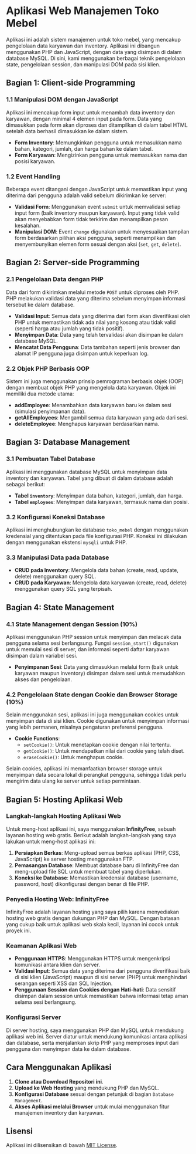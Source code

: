 # Aplikasi Web Manajemen Toko Mebel

Aplikasi ini adalah sistem manajemen untuk toko mebel, yang mencakup pengelolaan data karyawan dan inventory. Aplikasi ini dibangun menggunakan PHP dan JavaScript, dengan data yang disimpan di dalam database MySQL. Di sini, kami menggunakan berbagai teknik pengelolaan state, pengelolaan session, dan manipulasi DOM pada sisi klien.

## Bagian 1: Client-side Programming

### 1.1 Manipulasi DOM dengan JavaScript

Aplikasi ini mencakup form input untuk menambah data inventory dan karyawan, dengan minimal 4 elemen input pada form. Data yang dimasukkan pada form akan diproses dan ditampilkan di dalam tabel HTML setelah data berhasil dimasukkan ke dalam sistem.

- **Form Inventory**: Memungkinkan pengguna untuk memasukkan nama bahan, kategori, jumlah, dan harga bahan ke dalam tabel.
- **Form Karyawan**: Mengizinkan pengguna untuk memasukkan nama dan posisi karyawan.

### 1.2 Event Handling

Beberapa event ditangani dengan JavaScript untuk memastikan input yang diterima dari pengguna adalah valid sebelum dikirimkan ke server:
- **Validasi Form**: Menggunakan event `submit` untuk memvalidasi setiap input form (baik inventory maupun karyawan). Input yang tidak valid akan menyebabkan form tidak terkirim dan menampilkan pesan kesalahan.
- **Manipulasi DOM**: Event `change` digunakan untuk menyesuaikan tampilan form berdasarkan pilihan aksi pengguna, seperti menampilkan dan menyembunyikan elemen form sesuai dengan aksi (`set`, `get`, `delete`).

## Bagian 2: Server-side Programming

### 2.1 Pengelolaan Data dengan PHP

Data dari form dikirimkan melalui metode `POST` untuk diproses oleh PHP. PHP melakukan validasi data yang diterima sebelum menyimpan informasi tersebut ke dalam database.

- **Validasi Input**: Semua data yang diterima dari form akan diverifikasi oleh PHP untuk memastikan tidak ada nilai yang kosong atau tidak valid (seperti harga atau jumlah yang tidak positif).
- **Menyimpan Data**: Data yang telah tervalidasi akan disimpan ke dalam database MySQL.
- **Mencatat Data Pengguna**: Data tambahan seperti jenis browser dan alamat IP pengguna juga disimpan untuk keperluan log.

### 2.2 Objek PHP Berbasis OOP

Sistem ini juga menggunakan prinsip pemrograman berbasis objek (OOP) dengan membuat objek PHP yang mengelola data karyawan. Objek ini memiliki dua metode utama:

- **addEmployee**: Menambahkan data karyawan baru ke dalam sesi (simulasi penyimpanan data).
- **getAllEmployees**: Mengambil semua data karyawan yang ada dari sesi.
- **deleteEmployee**: Menghapus karyawan berdasarkan nama.

## Bagian 3: Database Management

### 3.1 Pembuatan Tabel Database

Aplikasi ini menggunakan database MySQL untuk menyimpan data inventory dan karyawan. Tabel yang dibuat di dalam database adalah sebagai berikut:

- **Tabel `inventory`**: Menyimpan data bahan, kategori, jumlah, dan harga.
- **Tabel `employees`**: Menyimpan data karyawan, termasuk nama dan posisi.

### 3.2 Konfigurasi Koneksi Database

Aplikasi ini menghubungkan ke database `toko_mebel` dengan menggunakan kredensial yang ditentukan pada file konfigurasi PHP. Koneksi ini dilakukan dengan menggunakan ekstensi `mysqli` untuk PHP.

### 3.3 Manipulasi Data pada Database

- **CRUD pada Inventory**: Mengelola data bahan (create, read, update, delete) menggunakan query SQL.
- **CRUD pada Karyawan**: Mengelola data karyawan (create, read, delete) menggunakan query SQL yang terpisah.

## Bagian 4: State Management

### 4.1 State Management dengan Session (10%)

Aplikasi menggunakan PHP session untuk menyimpan dan melacak data pengguna selama sesi berlangsung. Fungsi `session_start()` digunakan untuk memulai sesi di server, dan informasi seperti daftar karyawan disimpan dalam variabel sesi.

- **Penyimpanan Sesi**: Data yang dimasukkan melalui form (baik untuk karyawan maupun inventory) disimpan dalam sesi untuk memudahkan akses dan pengelolaan.

### 4.2 Pengelolaan State dengan Cookie dan Browser Storage (10%)

Selain menggunakan sesi, aplikasi ini juga menggunakan cookies untuk menyimpan data di sisi klien. Cookie digunakan untuk menyimpan informasi yang lebih permanen, misalnya pengaturan preferensi pengguna.

- **Cookie Functions**:
  - `setCookie()`: Untuk menetapkan cookie dengan nilai tertentu.
  - `getCookie()`: Untuk mendapatkan nilai dari cookie yang telah diset.
  - `eraseCookie()`: Untuk menghapus cookie.

Selain cookies, aplikasi ini memanfaatkan browser storage untuk menyimpan data secara lokal di perangkat pengguna, sehingga tidak perlu mengirim data ulang ke server untuk setiap permintaan.

## Bagian 5: Hosting Aplikasi Web

### Langkah-langkah Hosting Aplikasi Web

Untuk meng-host aplikasi ini, saya menggunakan **InfinityFree**, sebuah layanan hosting web gratis. Berikut adalah langkah-langkah yang saya lakukan untuk meng-host aplikasi ini:

1. **Persiapkan Berkas**: Meng-upload semua berkas aplikasi (PHP, CSS, JavaScript) ke server hosting menggunakan FTP.
2. **Pemasangan Database**: Membuat database baru di InfinityFree dan meng-upload file SQL untuk membuat tabel yang diperlukan.
3. **Koneksi ke Database**: Memastikan kredensial database (username, password, host) dikonfigurasi dengan benar di file PHP.

### Penyedia Hosting Web: InfinityFree

InfinityFree adalah layanan hosting yang saya pilih karena menyediakan hosting web gratis dengan dukungan PHP dan MySQL. Dengan batasan yang cukup baik untuk aplikasi web skala kecil, layanan ini cocok untuk proyek ini.

### Keamanan Aplikasi Web

- **Penggunaan HTTPS**: Menggunakan HTTPS untuk mengenkripsi komunikasi antara klien dan server.
- **Validasi Input**: Semua data yang diterima dari pengguna diverifikasi baik di sisi klien (JavaScript) maupun di sisi server (PHP) untuk menghindari serangan seperti XSS dan SQL Injection.
- **Penggunaan Session dan Cookies dengan Hati-hati**: Data sensitif disimpan dalam session untuk memastikan bahwa informasi tetap aman selama sesi berlangsung.

### Konfigurasi Server

Di server hosting, saya menggunakan PHP dan MySQL untuk mendukung aplikasi web ini. Server diatur untuk mendukung komunikasi antara aplikasi dan database, serta menjalankan skrip PHP yang memproses input dari pengguna dan menyimpan data ke dalam database.

## Cara Menggunakan Aplikasi

1. **Clone atau Download Repositori ini**.
2. **Upload ke Web Hosting** yang mendukung PHP dan MySQL.
3. **Konfigurasi Database** sesuai dengan petunjuk di bagian `Database Management`.
4. **Akses Aplikasi melalui Browser** untuk mulai menggunakan fitur manajemen inventory dan karyawan.

## Lisensi

Aplikasi ini dilisensikan di bawah [MIT License](LICENSE).
